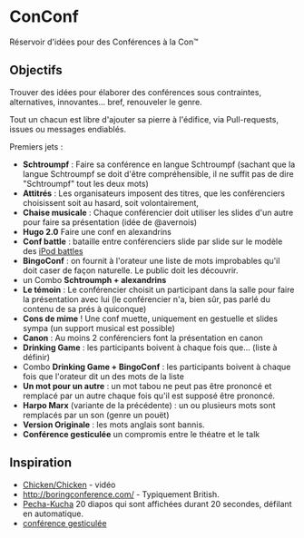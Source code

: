 # ConConf


Réservoir d'idées pour des Conférences à la Con™

## Objectifs

Trouver des idées pour élaborer des conférences sous contraintes, alternatives,
innovantes... bref, renouveler le genre.

Tout un chacun est libre d'ajouter sa pierre à l'édifice, via Pull-requests, issues ou messages endiablés.

Premiers jets :

* **Schtroumpf** : Faire sa conférence en langue Schtroumpf (sachant que la langue Schtroumpf se doit d'être compréhensible, il ne suffit pas de dire "Schtroumpf" tout les deux mots)
* **Attitrés** : Les organisateurs imposent des titres, que les conférenciers choisissent soit au hasard, soit volontairement,
* **Chaise musicale** : Chaque conférencier doit utiliser les slides d'un autre pour faire sa présentation (idée de @avernois)
* **Hugo 2.0** Faire une conf en alexandrins
* **Conf battle** : bataille entre conférenciers slide par slide sur le modèle des [iPod battles](http://fr.wikipedia.org/wiki/Ipod_battle)
* **BingoConf** : on fournit à l'orateur une liste de mots improbables qu'il doit caser de façon naturelle. Le public doit les découvrir.
* un Combo **Schtroumph + alexandrins**
* **Le témoin** : Le conférencier choisit un participant dans la salle pour faire la présentation avec lui (le conférencier n'a, bien sûr, pas parlé du contenu de sa prés à quiconque)
* **Cons de mime** ! Une conf muette, uniquement en gestuelle et slides sympa (un support musical est possible)
* **Canon** : Au moins 2 conférenciers font la présentation en canon
* **Drinking Game** : les participants boivent à chaque fois que... (liste à définir)
* Combo **Drinking Game + BingoConf** : les participants boivent à chaque fois que l'orateur dit un des mots de la liste
* **Un mot pour un autre** : un mot tabou ne peut pas être prononcé et remplacé par un autre chaque fois qu'il est supposé être prononcé.
* **Harpo Marx** (variante de la précédente) : un ou plusieurs mots sont remplacés par un son (genre un pouët)
* **Version Originale** : les mots anglais sont bannis.
* **Conférence gesticulée** un compromis entre le théatre et le talk

## Inspiration

* [Chicken/Chicken](http://www.youtube.com/watch?v=yL_-1d9OSdk) - vidéo
* http://boringconference.com/ - Typiquement British.
* [Pecha-Kucha](http://www.pecha-kucha.org/) 20 diapos qui sont affichées durant 20 secondes, défilant en automatique.
* [conférence gesticulée](http://www.scoplepave.org/patience%20conference.php)